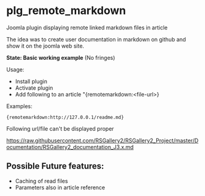 # plg_remote_markdown

Joomla plugin displaying remote linked markdown files in article

The idea was to create user documentation in markdown on github and show it on the joomla web site.


**State: Basic working example** (No fringes)

Usage:
* Install plugin 
* Activate plugin 
* Add following to an article "{remotemarkdown:\<file-url\>}

Examples:
```
{remotemarkdown:http://127.0.0.1/readme.md}
```

Following url/file can't be displayed proper

https://raw.githubusercontent.com/RSGallery2/RSGallery2_Project/master/Documentation/RSGallery2_documentation_J3.x.md

## Possible Future features:
* Caching of read files
* Parameters also in article reference

